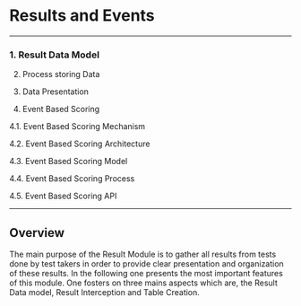 <!--
parent: 'Documentation for core components'
created_at: '2011-02-01 11:23:29'
updated_at: '2013-03-13 13:09:18'
authors:
    - 'Jérôme Bogaerts'
tags:
    - 'Documentation for core components'
-->

Results and Events
==================

------------------------------------------------------------------------

### 1. Result Data Model

2. Process storing Data

3. Data Presentation

4. Event Based Scoring

4.1. Event Based Scoring Mechanism

4.2. Event Based Scoring Architecture

4.3. Event Based Scoring Model

4.4. Event Based Scoring Process

4.5. Event Based Scoring API

------------------------------------------------------------------------

Overview
--------

The main purpose of the Result Module is to gather all results from tests done by test takers in order to provide clear presentation and organization of these results. In the following one presents the most important features of this module. One fosters on three mains aspects which are, the Result Data model, Result Interception and Table Creation.


